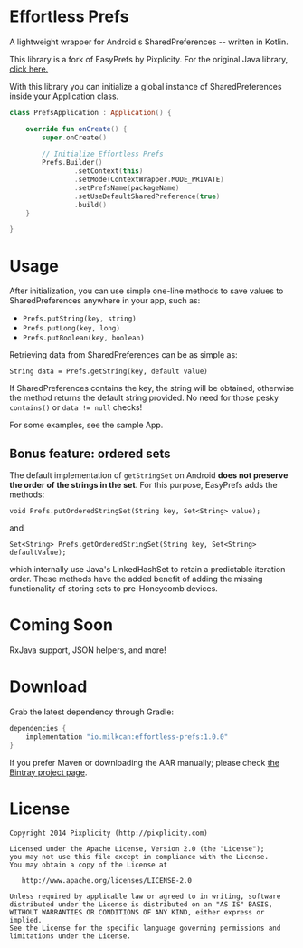 Effortless Prefs
===

A lightweight wrapper for Android's SharedPreferences -- written in Kotlin.

This library is a fork of EasyPrefs by Pixplicity. For the original Java library, [click here.](https://github.com/Pixplicity/EasyPrefs)

With this library you can initialize a global instance of SharedPreferences inside your Application class.

```Kotlin
class PrefsApplication : Application() {

    override fun onCreate() {
        super.onCreate()
        
        // Initialize Effortless Prefs
        Prefs.Builder()
                .setContext(this)
                .setMode(ContextWrapper.MODE_PRIVATE)
                .setPrefsName(packageName)
                .setUseDefaultSharedPreference(true)
                .build()
    }

}
```

# Usage

After initialization, you can use simple one-line methods to save values to SharedPreferences anywhere in your app, such as:

- `Prefs.putString(key, string)`
- `Prefs.putLong(key, long)`
- `Prefs.putBoolean(key, boolean)` 

Retrieving data from SharedPreferences can be as simple as:

    String data = Prefs.getString(key, default value)

If SharedPreferences contains the key, the string will be obtained, otherwise the method returns the default string provided. No need for those pesky `contains()` or `data != null` checks!

For some examples, see the sample App.

## Bonus feature: ordered sets

The default implementation of `getStringSet` on Android **does not preserve the order of the strings in the set**. For this purpose, EasyPrefs adds the methods:

    void Prefs.putOrderedStringSet(String key, Set<String> value);

and

    Set<String> Prefs.getOrderedStringSet(String key, Set<String> defaultValue);

which internally use Java's LinkedHashSet to retain a predictable iteration order. These methods have the added benefit of adding the missing functionality of storing sets to pre-Honeycomb devices.

# Coming Soon
RxJava support, JSON helpers, and more!

# Download
Grab the latest dependency through Gradle:
```Groovy
dependencies {
    implementation "io.milkcan:effortless-prefs:1.0.0"
}
```

If you prefer Maven or downloading the AAR manually; please check [the Bintray project page](https://bintray.com/pixplicity/android/EasyPrefs).

# License

```
Copyright 2014 Pixplicity (http://pixplicity.com)

Licensed under the Apache License, Version 2.0 (the "License");
you may not use this file except in compliance with the License.
You may obtain a copy of the License at

   http://www.apache.org/licenses/LICENSE-2.0

Unless required by applicable law or agreed to in writing, software
distributed under the License is distributed on an "AS IS" BASIS,
WITHOUT WARRANTIES OR CONDITIONS OF ANY KIND, either express or implied.
See the License for the specific language governing permissions and
limitations under the License.
```
